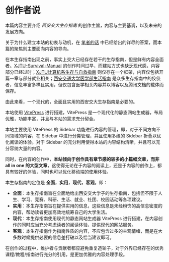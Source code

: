 # 创作者说

本篇内容主要介绍 *西安交大生存指南* 的创作主旨，内容与主要基调，以及未来的发展方向。

关于为什么建立本站的初衷与动机，在 [笔者的话](/前言/笔者的话) 中已经给出的详尽的答案，而本篇的聚焦则主要面向内容的导向。

在本生存指南出现之前，事实上交大已经存在若干的生存指南，但是鲜有内容全面者。[XJTU-Survival-Manual](https://djm-xjtu.github.io/XJTU-Survival-Manual/) 的创作时间过早，而建站方式也缺乏现代感，内容部分已经过时；[XJTU计算机系生存与自救指南](https://survivexjtucs.pages.dev/) 则仅存在一个框架，内容仅包括开篇一章与部分就业相关；[西安交通大学医学部生活指南](https://www.lycsplanet.com/article/92474c40-d05e-43ef-b2af-8523cab8e695) 是众多生存指南中的佼佼者，信息丰富多样且实用，但仅包含医学相关内容并以博客以及腾讯文档的载体而保存。

由此来看，一个现代的，全面且实用的西安交大生存指南是必要的。

本站使用 [VitePress](https://vitepress.dev/zh/) 进行搭建，VitePress 是一个现代化的静态网站生成器，布局优雅，功能丰富，并且与本站的需求充分契合。

本站主要使用 VitePress 的 Sidebar 功能进行内容的管理，即，对于不同方向不同领域的内容，在 Sidebar 中进行分类管理，并且使用多级的 Sidebar 折叠以优化阅读的体验。对于 Sidebar 的充分利用使得本站的内容结构清晰，并且可以充分容纳大量的内容。

同时，在内容的创作中，**本站倾向于创作具有章节感的较多的小篇幅文章，而非 all in one 的大型文章**，这使得无论在于内容的阅读上，还是于内容的创作上，都具有较好的体验，同时也可以优化移动端的使用体验。

本生存指南的定位是 **全面**，**实用**，**现代**，**客观**。即：

- **全面**：本生存指南旨在全面地给出西安交大学子的生存指南，包括但不限于人生、学习、竞赛、科研、生活、就业、社团、校园活动等各项建议。
- **实用**：本生存指南旨在提供实用的信息，这些信息是未经粉饰的高信息密度的内容，帮助读者更加高效地统筹自己的大学生活。
- **现代**：本生存指南使用现代的静态网站生成器 VitePress 进行搭建，在内容创作的同时应当充分考虑读者的阅读体验，提供现代的网站服务。
- **客观**：本生存指南作为指南性质的内容，不应包含过多的主观情绪，而是在大多数时候提供必要的信息差打破以及恰当建议即可。

在创作的过程中，维护者与贡献者都应避免重复造轮子，对于外界已经存在的优秀课程/教程/指南进行充分的引用，是更加优雅的内容处理手段。